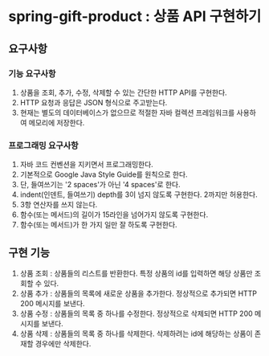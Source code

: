 # spring-gift-product : 상품 API 구현하기

## 요구사항
### 기능 요구사항
1. 상품을 조회, 추가, 수정, 삭제할 수 있는 간단한 HTTP API를 구현한다.
2. HTTP 요청과 응답은 JSON 형식으로 주고받는다.
3. 현재는 별도의 데이터베이스가 없으므로 적절한 자바 컬렉션 프레임워크를 사용하여 메모리에 저장한다.

### 프로그래밍 요구사항
1. 자바 코드 컨벤션을 지키면서 프로그래밍한다.
2. 기본적으로 Google Java Style Guide를 원칙으로 한다.
3. 단, 들여쓰기는 '2 spaces'가 아닌 '4 spaces'로 한다.
4. indent(인덴트, 들여쓰기) depth를 3이 넘지 않도록 구현한다. 2까지만 허용한다.
5. 3항 연산자를 쓰지 않는다.
6. 함수(또는 메서드)의 길이가 15라인을 넘어가지 않도록 구현한다.
7. 함수(또는 메서드)가 한 가지 일만 잘 하도록 구현한다.


## 구현 기능
1. 상품 조회 : 상품들의 리스트를 반환한다. 특정 상품의 id를 입력하면 해당 상품만 조회할 수 있다.
2. 상품 추가 : 상품들의 목록에 새로운 상품을 추가한다. 정상적으로 추가되면 HTTP 200 메시지를 보낸다.
3. 상품 수정 : 상품들의 목록 중 하나를 수정한다. 정상적으로 삭제되면 HTTP 200 메시지를 보낸다.
4. 상품 삭제 : 상품들의 목록 중 하나를 삭제한다. 삭제하려는 id에 해당하는 상품이 존재할 경우에만 삭제한다.
